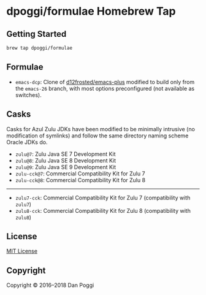 # dpoggi/formulae Homebrew Tap

## Getting Started

```sh
brew tap dpoggi/formulae
```

## Formulae

* `emacs-dcp`: Clone of [d12frosted/emacs-plus](https://github.com/d12frosted/emacs-plus)
  modified to build only from the `emacs-26` branch, with most options
  preconfigured (not available as switches).

## Casks

Casks for Azul Zulu JDKs have been modified to be minimally intrusive
(no modification of symlinks) and follow the same directory naming scheme
Oracle JDKs do.

* `zulu@7`: Zulu Java SE 7 Development Kit
* `zulu@8`: Zulu Java SE 8 Development Kit
* `zulu@9`: Zulu Java SE 9 Development Kit
* `zulu-cck@7`: Commercial Compatibility Kit for Zulu 7
* `zulu-cck@8`: Commercial Compatibility Kit for Zulu 8

---

* `zulu7-cck`: Commercial Compatibility Kit for Zulu 7 (compatibility with `zulu7`)
* `zulu8-cck`: Commercial Compatibility Kit for Zulu 8 (compatibility with `zulu8`)

## License

[MIT License](https://opensource.org/licenses/MIT)

## Copyright

Copyright &copy; 2016&ndash;2018 Dan Poggi
